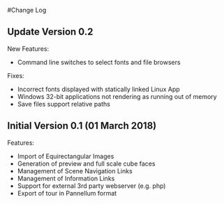 #Change Log

## Update Version 0.2

New Features:
* Command line switches to select fonts and file browsers

Fixes:
* Incorrect fonts displayed with statically linked Linux App
* Windows 32-bit applications not rendering as running out of memory
* Save files support relative paths

## Initial Version 0.1 (01 March 2018)

Features:
* Import of Equirectangular Images
* Generation of preview and full scale cube faces
* Management of Scene Navigation Links
* Management of Information Links
* Support for external 3rd party webserver (e.g. php)
* Export of tour in Pannellum format 

